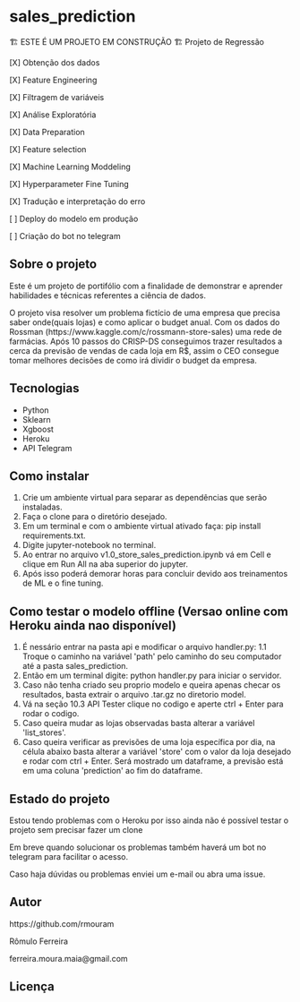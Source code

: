 # sales_prediction

🏗️ ESTE É UM PROJETO EM CONSTRUÇÃO 🏗️ Projeto de Regressão

<p> [X] Obtenção dos dados </p>
<p> [X] Feature Engineering </p>
<p> [X] Filtragem de variáveis </p>
<p> [X] Análise Exploratória </p>
<p> [X] Data Preparation </p>
<p> [X] Feature selection </p>
<p> [X] Machine Learning Moddeling </p>
<p> [X] Hyperparameter Fine Tuning </p>
<p> [X] Tradução e interpretação do erro </p>
<p> [ ] Deploy do modelo em produção </p>
<p> [ ] Criação do bot no telegram </p>

## Sobre o projeto
  <p> Este é um projeto de portifólio com a finalidade de demonstrar e aprender habilidades e técnicas referentes a ciência de dados. </p>
  <p> O projeto visa resolver um problema fictício de uma empresa que precisa saber onde(quais lojas) e como  aplicar o budget anual.
  Com os dados do Rossman (https://www.kaggle.com/c/rossmann-store-sales) uma rede de farmácias. Após 10 passos do CRISP-DS conseguimos trazer resultados a cerca da previsão de vendas de cada loja em R$, assim o CEO consegue tomar melhores decisões de como irá dividir o budget da empresa.</p>

## Tecnologias
 - Python
 - Sklearn
 - Xgboost
 - Heroku
 - API Telegram
 
## Como instalar
 1. Crie um ambiente virtual para separar as dependências que serão instaladas.
 2. Faça o clone para o diretório desejado.
 3. Em um terminal e com o ambiente virtual ativado faça: pip install requirements.txt.
 4. Digite jupyter-notebook no terminal.
 5. Ao entrar no arquivo v1.0_store_sales_prediction.ipynb vá em Cell e clique em Run All na aba superior do jupyter.
 6. Após isso poderá demorar horas para concluir devido aos treinamentos de ML e o fine tuning.

## Como testar o modelo offline (Versao online com Heroku ainda nao disponível)
 1. É nessário entrar na pasta api e modificar o arquivo handler.py:
  1.1 Troque o caminho na variável 'path' pelo caminho do seu computador até a pasta sales_prediction.
 2. Então em um terminal digite: python handler.py para iniciar o servidor.
 3. Caso não tenha criado seu proprio modelo e queira apenas checar os resultados, basta extrair o arquivo .tar.gz no diretorio model.
 4. Vá na seção 10.3 API Tester clique no codigo e aperte ctrl + Enter para rodar o codigo.
 5. Caso queira mudar as lojas observadas basta alterar a variável 'list_stores'.
 6. Caso queira verificar as previsões de uma loja específica por dia, na célula abaixo basta alterar a variável 'store' com o 
    valor da loja desejado e rodar com ctrl + Enter. Será mostrado um dataframe, a previsão está em uma coluna 'prediction' ao fim do dataframe.

## Estado do projeto
<p> Estou tendo problemas com o Heroku por isso ainda não é possível testar o projeto sem precisar fazer um clone</p>
<p> Em breve quando solucionar os problemas também haverá um bot no telegram para facilitar o acesso.</p>
<p> Caso haja dúvidas ou problemas enviei um e-mail ou abra uma issue.</p>

## Autor
<p>https://github.com/rmouram</p>
<p>Rômulo Ferreira</p>
<p>ferreira.moura.maia@gmail.com</p>

## Licença



